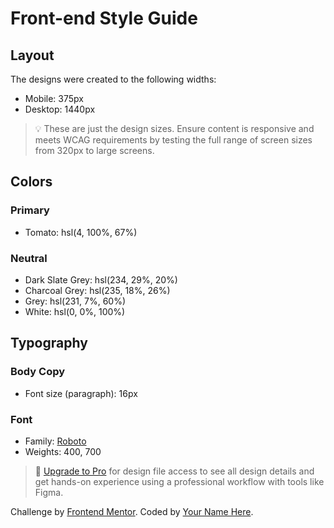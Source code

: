 # Front-end Style Guide

## Layout

The designs were created to the following widths:

- Mobile: 375px
- Desktop: 1440px

> 💡 These are just the design sizes. Ensure content is responsive and meets WCAG requirements by testing the full range of screen sizes from 320px to large screens.

## Colors

### Primary

- Tomato: hsl(4, 100%, 67%)

### Neutral

- Dark Slate Grey: hsl(234, 29%, 20%)
- Charcoal Grey: hsl(235, 18%, 26%)
- Grey: hsl(231, 7%, 60%)
- White: hsl(0, 0%, 100%)

## Typography

### Body Copy

- Font size (paragraph): 16px

### Font

- Family: [Roboto](https://fonts.google.com/specimen/Roboto)
- Weights: 400, 700

> 💎 [Upgrade to Pro](https://www.frontendmentor.io/pro?ref=style-guide) for design file access to see all design details and get hands-on experience using a professional workflow with tools like Figma.






  



  <!-- Success message end -->
  
  <div class="attribution">
    Challenge by <a href="https://www.frontendmentor.io?ref=challenge" target="_blank">Frontend Mentor</a>. 
    Coded by <a href="#">Your Name Here</a>.
